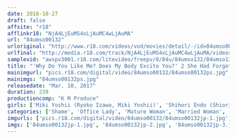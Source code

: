 ```yaml
---
date: 2018-10-27
draft: false
affsite: "r18"
afflinkr18: "NjA4LjEuMS4xLjAuMC4wLjAuMA"
url: "84umso00132"
urloriginal: "http://www.r18.com/videos/vod/movies/detail/-/id=84umso00132"
urlfinal: "http://media.r18.com/track/NjA4LjEuMS4xLjAuMC4wLjAuMA/videos/vod/movies/detail/-/id=84umso00132"
samplevid: "awspv3001.r18.com/litevideo/freepv/8/84u/84umso132/84umso132_dmb_w.mp4"
title: "'Why Do You Like Me? Does My Body Excite You?' 2 She Had Forgotten What It Felt Like To Be A Woman, But When She Boarded This Train Unguarded, This Old Lady Was Groped And Grabbed By A Young Man Who Kept Feeling Her Ripe Tits And Ass, And She Tried Her Hardest Not To Enjoy The Sensation, But Once Her G-Spot Was Triggered, Her Lust Switch Was Flipped, And It Was Game On From There"
mainimgurl: "pics.r18.com/digital/video/84umso00132/84umso00132ps.jpg"
mainimgs: "84umso00132ps.jpg"
releasedate: "Mar. 10, 2017"
duration: 239
productioncomp: "K M Produce"
girls: ['Miki Yoshii (Ryoko Izawa, Miki Yoshii)', 'Shihori Endo (Shiori Endo)', 'Reiko Nakamori']
categories: ['Shame', 'Office Lady', 'Mature Woman', 'Married Woman', 'Big Tits', 'Groping', 'Over 4 Hours', 'Hi-Def']
imgurls: ['pics.r18.com/digital/video/84umso00132/84umso00132jp-1.jpg', 'pics.r18.com/digital/video/84umso00132/84umso00132jp-2.jpg', 'pics.r18.com/digital/video/84umso00132/84umso00132jp-3.jpg', 'pics.r18.com/digital/video/84umso00132/84umso00132jp-4.jpg', 'pics.r18.com/digital/video/84umso00132/84umso00132jp-5.jpg', 'pics.r18.com/digital/video/84umso00132/84umso00132jp-6.jpg', 'pics.r18.com/digital/video/84umso00132/84umso00132jp-7.jpg', 'pics.r18.com/digital/video/84umso00132/84umso00132jp-8.jpg', 'pics.r18.com/digital/video/84umso00132/84umso00132jp-9.jpg', 'pics.r18.com/digital/video/84umso00132/84umso00132jp-10.jpg', 'pics.r18.com/digital/video/84umso00132/84umso00132jp-11.jpg', 'pics.r18.com/digital/video/84umso00132/84umso00132jp-12.jpg', 'pics.r18.com/digital/video/84umso00132/84umso00132jp-13.jpg', 'pics.r18.com/digital/video/84umso00132/84umso00132jp-14.jpg', 'pics.r18.com/digital/video/84umso00132/84umso00132jp-15.jpg', 'pics.r18.com/digital/video/84umso00132/84umso00132jp-16.jpg', 'pics.r18.com/digital/video/84umso00132/84umso00132jp-17.jpg', 'pics.r18.com/digital/video/84umso00132/84umso00132jp-18.jpg', 'pics.r18.com/digital/video/84umso00132/84umso00132jp-19.jpg', 'pics.r18.com/digital/video/84umso00132/84umso00132jp-20.jpg']
imgs: ['84umso00132jp-1.jpg', '84umso00132jp-2.jpg', '84umso00132jp-3.jpg', '84umso00132jp-4.jpg', '84umso00132jp-5.jpg', '84umso00132jp-6.jpg', '84umso00132jp-7.jpg', '84umso00132jp-8.jpg', '84umso00132jp-9.jpg', '84umso00132jp-10.jpg', '84umso00132jp-11.jpg', '84umso00132jp-12.jpg', '84umso00132jp-13.jpg', '84umso00132jp-14.jpg', '84umso00132jp-15.jpg', '84umso00132jp-16.jpg', '84umso00132jp-17.jpg', '84umso00132jp-18.jpg', '84umso00132jp-19.jpg', '84umso00132jp-20.jpg']
---
```

